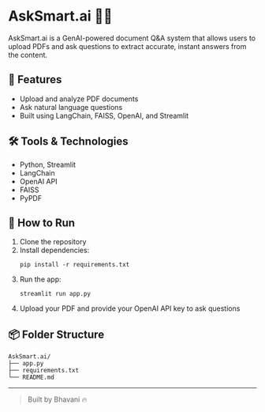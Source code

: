 # AskSmart.ai 🧠📄

AskSmart.ai is a GenAI-powered document Q&A system that allows users to upload PDFs and ask questions to extract accurate, instant answers from the content.

## 🚀 Features
- Upload and analyze PDF documents
- Ask natural language questions
- Built using LangChain, FAISS, OpenAI, and Streamlit

## 🛠️ Tools & Technologies
- Python, Streamlit
- LangChain
- OpenAI API
- FAISS
- PyPDF

## 🔧 How to Run
1. Clone the repository
2. Install dependencies:
   ```
   pip install -r requirements.txt
   ```
3. Run the app:
   ```
   streamlit run app.py
   ```
4. Upload your PDF and provide your OpenAI API key to ask questions

## 📦 Folder Structure
```
AskSmart.ai/
├── app.py
├── requirements.txt
└── README.md
```

---

> Built by Bhavani 🔥
